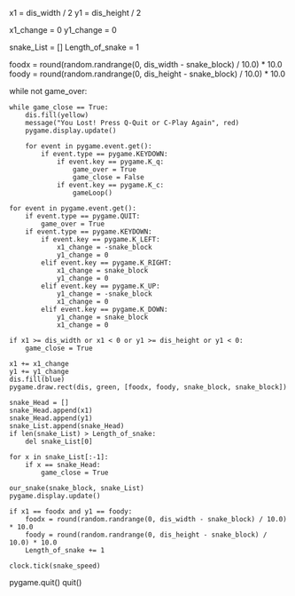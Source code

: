 x1 = dis_width / 2
y1 = dis_height / 2

x1_change = 0
y1_change = 0

snake_List = []
Length_of_snake = 1

foodx = round(random.randrange(0, dis_width - snake_block) / 10.0) * 10.0
foody = round(random.randrange(0, dis_height - snake_block) / 10.0) * 10.0

while not game_over:

    while game_close == True:
        dis.fill(yellow)
        message("You Lost! Press Q-Quit or C-Play Again", red)
        pygame.display.update()

        for event in pygame.event.get():
            if event.type == pygame.KEYDOWN:
                if event.key == pygame.K_q:
                    game_over = True
                    game_close = False
                if event.key == pygame.K_c:
                    gameLoop()

    for event in pygame.event.get():
        if event.type == pygame.QUIT:
            game_over = True
        if event.type == pygame.KEYDOWN:
            if event.key == pygame.K_LEFT:
                x1_change = -snake_block
                y1_change = 0
            elif event.key == pygame.K_RIGHT:
                x1_change = snake_block
                y1_change = 0
            elif event.key == pygame.K_UP:
                y1_change = -snake_block
                x1_change = 0
            elif event.key == pygame.K_DOWN:
                y1_change = snake_block
                x1_change = 0

    if x1 >= dis_width or x1 < 0 or y1 >= dis_height or y1 < 0:
        game_close = True

    x1 += x1_change
    y1 += y1_change
    dis.fill(blue)
    pygame.draw.rect(dis, green, [foodx, foody, snake_block, snake_block])

    snake_Head = []
    snake_Head.append(x1)
    snake_Head.append(y1)
    snake_List.append(snake_Head)
    if len(snake_List) > Length_of_snake:
        del snake_List[0]

    for x in snake_List[:-1]:
        if x == snake_Head:
            game_close = True

    our_snake(snake_block, snake_List)
    pygame.display.update()

    if x1 == foodx and y1 == foody:
        foodx = round(random.randrange(0, dis_width - snake_block) / 10.0) * 10.0
        foody = round(random.randrange(0, dis_height - snake_block) / 10.0) * 10.0
        Length_of_snake += 1

    clock.tick(snake_speed)

pygame.quit()
quit()
